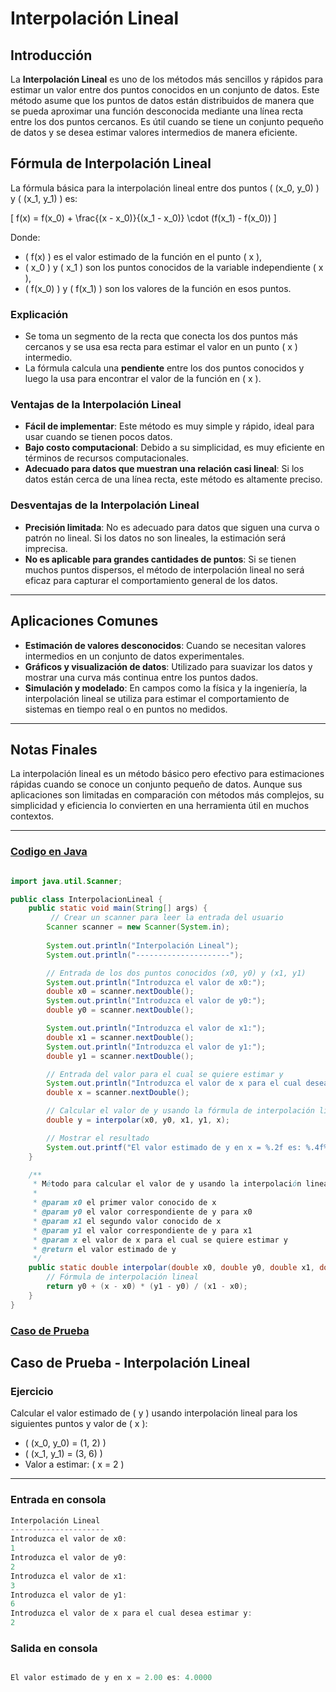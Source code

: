 # **Interpolación Lineal**

## **Introducción**

La **Interpolación Lineal** es uno de los métodos más sencillos y rápidos para estimar un valor entre dos puntos conocidos en un conjunto de datos. Este método asume que los puntos de datos están distribuidos de manera que se pueda aproximar una función desconocida mediante una línea recta entre los dos puntos cercanos. Es útil cuando se tiene un conjunto pequeño de datos y se desea estimar valores intermedios de manera eficiente.

## **Fórmula de Interpolación Lineal**

La fórmula básica para la interpolación lineal entre dos puntos \( (x_0, y_0) \) y \( (x_1, y_1) \) es:

\[
f(x) = f(x_0) + \frac{(x - x_0)}{(x_1 - x_0)} \cdot (f(x_1) - f(x_0))
\]

Donde:
- \( f(x) \) es el valor estimado de la función en el punto \( x \),
- \( x_0 \) y \( x_1 \) son los puntos conocidos de la variable independiente \( x \),
- \( f(x_0) \) y \( f(x_1) \) son los valores de la función en esos puntos.

### **Explicación**

- Se toma un segmento de la recta que conecta los dos puntos más cercanos y se usa esa recta para estimar el valor en un punto \( x \) intermedio.
- La fórmula calcula una **pendiente** entre los dos puntos conocidos y luego la usa para encontrar el valor de la función en \( x \).

### **Ventajas de la Interpolación Lineal**
- **Fácil de implementar**: Este método es muy simple y rápido, ideal para usar cuando se tienen pocos datos.
- **Bajo costo computacional**: Debido a su simplicidad, es muy eficiente en términos de recursos computacionales.
- **Adecuado para datos que muestran una relación casi lineal**: Si los datos están cerca de una línea recta, este método es altamente preciso.

### **Desventajas de la Interpolación Lineal**
- **Precisión limitada**: No es adecuado para datos que siguen una curva o patrón no lineal. Si los datos no son lineales, la estimación será imprecisa.
- **No es aplicable para grandes cantidades de puntos**: Si se tienen muchos puntos dispersos, el método de interpolación lineal no será eficaz para capturar el comportamiento general de los datos.

---

## **Aplicaciones Comunes**
- **Estimación de valores desconocidos**: Cuando se necesitan valores intermedios en un conjunto de datos experimentales.
- **Gráficos y visualización de datos**: Utilizado para suavizar los datos y mostrar una curva más continua entre los puntos dados.
- **Simulación y modelado**: En campos como la física y la ingeniería, la interpolación lineal se utiliza para estimar el comportamiento de sistemas en tiempo real o en puntos no medidos.

---

## **Notas Finales**
La interpolación lineal es un método básico pero efectivo para estimaciones rápidas cuando se conoce un conjunto pequeño de datos. Aunque sus aplicaciones son limitadas en comparación con métodos más complejos, su simplicidad y eficiencia lo convierten en una herramienta útil en muchos contextos.

---

### [Codigo en Java](InterpolacionLineal.java)

```java

import java.util.Scanner;

public class InterpolacionLineal {
    public static void main(String[] args) {
         // Crear un scanner para leer la entrada del usuario
        Scanner scanner = new Scanner(System.in);
        
        System.out.println("Interpolación Lineal");
        System.out.println("---------------------");

        // Entrada de los dos puntos conocidos (x0, y0) y (x1, y1)
        System.out.println("Introduzca el valor de x0:");
        double x0 = scanner.nextDouble();
        System.out.println("Introduzca el valor de y0:");
        double y0 = scanner.nextDouble();

        System.out.println("Introduzca el valor de x1:");
        double x1 = scanner.nextDouble();
        System.out.println("Introduzca el valor de y1:");
        double y1 = scanner.nextDouble();

        // Entrada del valor para el cual se quiere estimar y
        System.out.println("Introduzca el valor de x para el cual desea estimar y:");
        double x = scanner.nextDouble();

        // Calcular el valor de y usando la fórmula de interpolación lineal
        double y = interpolar(x0, y0, x1, y1, x);

        // Mostrar el resultado
        System.out.printf("El valor estimado de y en x = %.2f es: %.4f%n", x, y);
    }

    /**
     * Método para calcular el valor de y usando la interpolación lineal.
     * 
     * @param x0 el primer valor conocido de x
     * @param y0 el valor correspondiente de y para x0
     * @param x1 el segundo valor conocido de x
     * @param y1 el valor correspondiente de y para x1
     * @param x el valor de x para el cual se quiere estimar y
     * @return el valor estimado de y
     */
    public static double interpolar(double x0, double y0, double x1, double y1, double x) {
        // Fórmula de interpolación lineal
        return y0 + (x - x0) * (y1 - y0) / (x1 - x0);
    }
}

```

### [Caso de Prueba](Casos_de_Prueba) 

## Caso de Prueba - Interpolación Lineal

### **Ejercicio**

Calcular el valor estimado de \( y \) usando interpolación lineal para los siguientes puntos y valor de \( x \):

- \( (x_0, y_0) = (1, 2) \)
- \( (x_1, y_1) = (3, 6) \)
- Valor a estimar: \( x = 2 \)

---

### **Entrada en consola**

```java
Interpolación Lineal
---------------------
Introduzca el valor de x0:
1
Introduzca el valor de y0:
2
Introduzca el valor de x1:
3
Introduzca el valor de y1:
6
Introduzca el valor de x para el cual desea estimar y:
2
```

### **Salida en consola**

```java

El valor estimado de y en x = 2.00 es: 4.0000

```